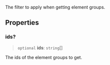 The filter to apply when getting element groups.

## Properties

### ids?

> `optional` **ids**: `string`\[]

The ids of the element groups to get.
